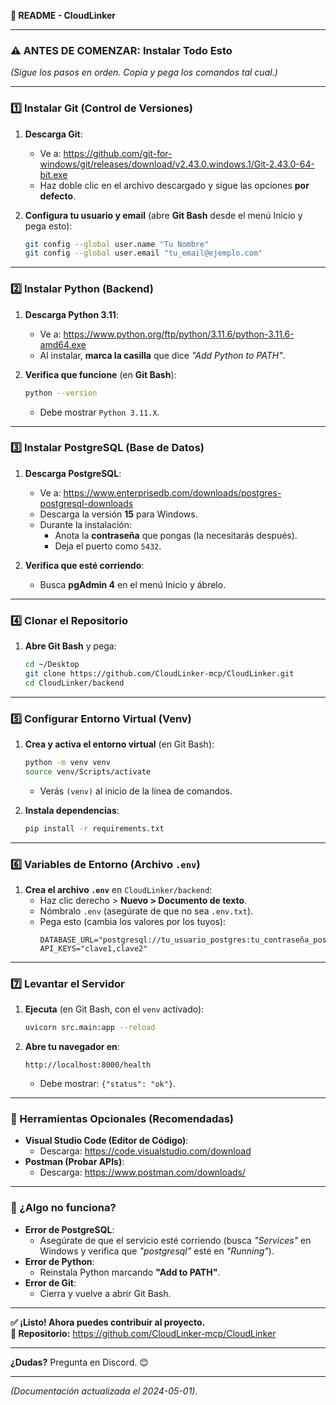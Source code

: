 **📌 README - CloudLinker**  

---

### **⚠️ ANTES DE COMENZAR: Instalar Todo Esto**  
*(Sigue los pasos en orden. Copia y pega los comandos tal cual.)*  

---

### **1️⃣ Instalar Git (Control de Versiones)**  
1. **Descarga Git**:  
   - Ve a: https://github.com/git-for-windows/git/releases/download/v2.43.0.windows.1/Git-2.43.0-64-bit.exe  
   - Haz doble clic en el archivo descargado y sigue las opciones **por defecto**.  

2. **Configura tu usuario y email** (abre **Git Bash** desde el menú Inicio y pega esto):  
   ```bash
   git config --global user.name "Tu Nombre"
   git config --global user.email "tu_email@ejemplo.com"
   ```

---

### **2️⃣ Instalar Python (Backend)**  
1. **Descarga Python 3.11**:  
   - Ve a: https://www.python.org/ftp/python/3.11.6/python-3.11.6-amd64.exe  
   - Al instalar, **marca la casilla** que dice *"Add Python to PATH"*.  

2. **Verifica que funcione** (en **Git Bash**):  
   ```bash
   python --version
   ```
   - Debe mostrar `Python 3.11.X`.  

---

### **3️⃣ Instalar PostgreSQL (Base de Datos)**  
1. **Descarga PostgreSQL**:  
   - Ve a: https://www.enterprisedb.com/downloads/postgres-postgresql-downloads  
   - Descarga la versión **15** para Windows.  
   - Durante la instalación:  
     - Anota la **contraseña** que pongas (la necesitarás después).  
     - Deja el puerto como `5432`.  

2. **Verifica que esté corriendo**:  
   - Busca **pgAdmin 4** en el menú Inicio y ábrelo.  

---

### **4️⃣ Clonar el Repositorio**  
1. **Abre Git Bash** y pega:  
   ```bash
   cd ~/Desktop
   git clone https://github.com/CloudLinker-mcp/CloudLinker.git
   cd CloudLinker/backend
   ```

---

### **5️⃣ Configurar Entorno Virtual (Venv)**  
1. **Crea y activa el entorno virtual** (en Git Bash):  
   ```bash
   python -m venv venv
   source venv/Scripts/activate
   ```
   - Verás `(venv)` al inicio de la línea de comandos.  

2. **Instala dependencias**:  
   ```bash
   pip install -r requirements.txt
   ```

---

### **6️⃣ Variables de Entorno (Archivo `.env`)**  
1. **Crea el archivo `.env`** en `CloudLinker/backend`:  
   - Haz clic derecho > **Nuevo > Documento de texto**.  
   - Nómbralo `.env` (asegúrate de que no sea `.env.txt`).  
   - Pega esto (cambia los valores por los tuyos):  
     ```plaintext
     DATABASE_URL="postgresql://tu_usuario_postgres:tu_contraseña_postgres@localhost:5432/cloudlinker_db"
     API_KEYS="clave1,clave2"
     ```

---

### **7️⃣ Levantar el Servidor**  
1. **Ejecuta** (en Git Bash, con el `venv` activado):  
   ```bash
   uvicorn src.main:app --reload
   ```
2. **Abre tu navegador en**:  
   ```
   http://localhost:8000/health
   ```
   - Debe mostrar: `{"status": "ok"}`.  

---

### **🔧 Herramientas Opcionales (Recomendadas)**  
- **Visual Studio Code (Editor de Código)**:  
  - Descarga: https://code.visualstudio.com/download  
- **Postman (Probar APIs)**:  
  - Descarga: https://www.postman.com/downloads/  

---

### **🚨 ¿Algo no funciona?**  
- **Error de PostgreSQL**:  
  - Asegúrate de que el servicio esté corriendo (busca *"Services"* en Windows y verifica que *"postgresql"* esté en *"Running"*).  
- **Error de Python**:  
  - Reinstala Python marcando **"Add to PATH"**.  
- **Error de Git**:  
  - Cierra y vuelve a abrir Git Bash.  

---

**✅ ¡Listo! Ahora puedes contribuir al proyecto.**  
**🔗 Repositorio:** https://github.com/CloudLinker-mcp/CloudLinker  

--- 

**¿Dudas?** Pregunta en Discord. 😊  

--- 

*(Documentación actualizada el 2024-05-01)*.
